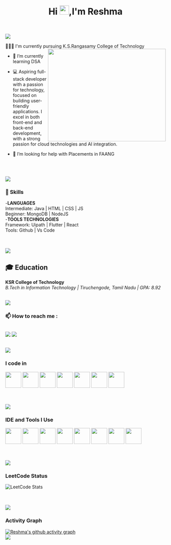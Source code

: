 <h1 align="center">Hi <img src="https://media.giphy.com/media/hvRJCLFzcasrR4ia7z/giphy.gif" width="29px">,I'm Reshma</h1>

<br>
<br>
<img src="https://user-images.githubusercontent.com/73097560/115834477-dbab4500-a447-11eb-908a-139a6edaec5c.gif"> 
<br>

👩🏻‍💻 I'm currently pursuing K.S.Rangasamy College of Technology
<img align="right" width="370" height="290" src="https://user-images.githubusercontent.com/53649201/98462016-ee51fa80-21d6-11eb-92b9-393853f5490b.gif">                                              
- 🌱 I’m currently learning DSA
- 💻 Aspiring full-stack developer with a passion for technology, focused on building user-friendly applications. I excel in both front-end and back-end development, with a strong passion for cloud technologies and AI integration.
- 🤔 I’m looking for help with Placements in FAANG

  <br>
  <br>
<img src="https://user-images.githubusercontent.com/73097560/115834477-dbab4500-a447-11eb-908a-139a6edaec5c.gif"> 
<br>

###  🔧 Skills
-**LANGUAGES**
<br>Intermediate: Java | HTML | CSS | JS
<br>Beginner: MongoDB | NodeJS <br>
-**TOOLS TECHNOLOGIES**
<br>Framework: Uipath | Flutter | React
<br>Tools: Github | Vs Code

<br>
<br>
<img src="https://user-images.githubusercontent.com/73097560/115834477-dbab4500-a447-11eb-908a-139a6edaec5c.gif"> 
<br>

## 🎓 Education

**KSR College of Technology**  
_B.Tech in Information Technology | Tiruchengode, Tamil Nadu | GPA: 8.92_  

<br>
<img src="https://user-images.githubusercontent.com/73097560/115834477-dbab4500-a447-11eb-908a-139a6edaec5c.gif"> 
<br>

 ### 📫 How to reach me :
<br />  [<img src="https://img.shields.io/badge/LinkedIn-0077B5?style=for-the-badge&logo=linkedin&logoColor=white" />](https://www.linkedin.com/in/reshma2108/)
 [<img src="https://img.shields.io/badge/Gmail-D14836?style=for-the-badge&logo=gmail&logoColor=white" />](https://www.linkedin.com/in/reshma2108)
<br>

<br>
<img src="https://user-images.githubusercontent.com/73097560/115834477-dbab4500-a447-11eb-908a-139a6edaec5c.gif"> 
<br>

### I code in
<p>
 <img height="50" width="50" src="https://img.icons8.com/color/48/000000/python.png" /> 
<img height="50" width="50" src="https://img.icons8.com/color/48/000000/c-programming.png" />
<img height="50" width="50" src="https://img.icons8.com/color/48/000000/java-coffee-cup-logo.png" />
<img height="50" width="50" src="https://img.icons8.com/color/48/000000/html-5.png" /> 
<img height="50" width="50" src="https://img.icons8.com/color/48/000000/css3.png" />  
<img height="50" width="50" src="https://img.icons8.com/color/48/000000/javascript.png"/> 
<img height="50" width="50" src="https://img.icons8.com/color/48/000000/mysql-logo.png"/>

</p>
<br>
<br>
<img src="https://user-images.githubusercontent.com/73097560/115834477-dbab4500-a447-11eb-908a-139a6edaec5c.gif"> 
<br>

### IDE and Tools I Use

<p>
 <img height="50" width="50" src="https://img.icons8.com/color/48/000000/visual-studio-code-2019.png"/> 
<img height="50" width="50" src="https://img.icons8.com/color/50/000000/git.png"/> 
<img height="50" src="https://img.icons8.com/officel/480/null/java-eclipse.png"/> 
<img height="50" src="https://img.icons8.com/color/480/null/notion--v1.png" /> 
<img height="50" width="50" src="https://img.icons8.com/doodle/48/000000/adobe-photoshop.png"/> 
<img height="50" width="50" src="https://img.icons8.com/color/48/000000/figma--v1.png"/> 
<img height="50" src="https://img.shields.io/badge/Netlify-00C7B7?style=for-the-badge&logo=netlify&logoColor=white"/> 
<img height="50" src="https://img.shields.io/badge/Adobe%20XD-FF61F6?style=for-the-badge&logo=Adobe%20XD&logoColor=white"/>

</p>
<br>

<br>
<img src="https://user-images.githubusercontent.com/73097560/115834477-dbab4500-a447-11eb-908a-139a6edaec5c.gif"> 
<br>

### LeetCode Status
![LeetCode Stats](https://leetcard.jacoblin.cool/Reshma_PM?theme=dark&font=Marcellus&ext=contest)

<br>
<br>
<img src="https://user-images.githubusercontent.com/73097560/115834477-dbab4500-a447-11eb-908a-139a6edaec5c.gif"> 
<br>

### Activity Graph

[![Reshma's github activity graph](https://github-readme-activity-graph.vercel.app/graph?username=RESHMAMUNIAPPAN&bg_color=181616&color=fafafa&line=77fb74&point=ffffff&area=true&hide_border=true)](https://github.com/RESHMAMUNIAPPAN/github-readme-activity-graph)
<br>
<img src="https://user-images.githubusercontent.com/73097560/115834477-dbab4500-a447-11eb-908a-139a6edaec5c.gif"> 
<br>
